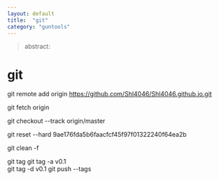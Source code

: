 ```yaml
---
layout: default
title:  "git"
category: "guntools"
---
```

> abstract:

# git

git remote add origin https://github.com/Shl4046/Shl4046.github.io.git

git fetch origin

git checkout --track origin/master

git reset --hard 9ae176fda5b6faacfcf45f97f01322240f64ea2b

git clean -f

git tag 
git tag -a v0.1  
git tag -d v0.1
git push --tags
